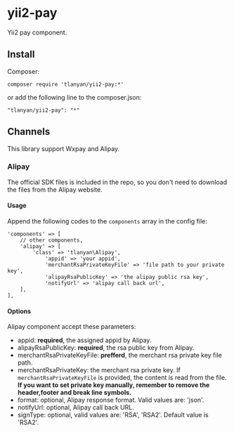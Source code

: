 # yii2-pay

Yii2 pay component.

## Install

Composer:

    composer require 'tlanyan/yii2-pay:*'

or add the following line to the composer.json:

    "tlanyan/yii2-pay": "*"

## Channels

This library support Wxpay and Alipay.

### Alipay

The official SDK files is included in the repo, so you don't need to download the files from the Alipay website.

#### Usage

Append the following codes to the `components` array in the config file:

    'components' => [
        // other components,
        'alipay' => [
            'class' => 'tlanyan\Alipay',
                'appid' => 'your appid',
                'merchantRsaPrivateKeyFile' => 'file path to your private key',
                'alipayRsaPublicKey' => 'the alipay public rsa key',
                'notifyUrl' => 'alipay call back url',
        ],
    ],

#### Options

Alipay component accept these parameters:

- appid: **required**, the assigned appid by Alipay.
- alipayRsaPublicKey: **required**, the rsa public key from Alipay.
- merchantRsaPrivateKeyFile: **prefferd**, the merchant rsa private key file path.
- merchantRsaPrivateKey: the merchant rsa private key. If `merchantRsaPrivateKeyFile` is provided, the content is read from the file. **If you want to set private key manually, remember to remove the header,footer and break line symbols.**
- format: optional, Alipay response format. Valid values are: 'json'.
- notifyUrl: optional, Alipay call back URL.
- signType: optional, valid values are: 'RSA', 'RSA2'. Default value is 'RSA2'.

